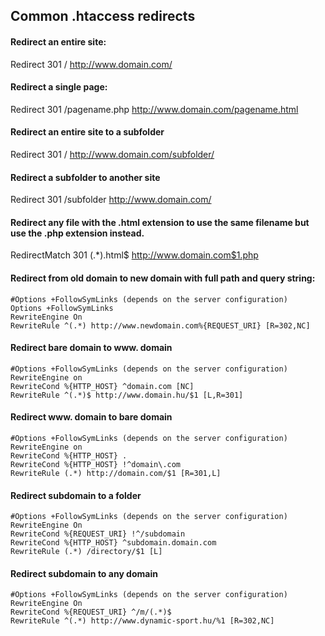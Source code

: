 ## Common .htaccess redirects

#### Redirect an entire site:
Redirect 301 / http://www.domain.com/

#### Redirect a single page:
Redirect 301 /pagename.php http://www.domain.com/pagename.html

#### Redirect an entire site to a subfolder
Redirect 301 / http://www.domain.com/subfolder/

#### Redirect a subfolder to another site
Redirect 301 /subfolder http://www.domain.com/

#### Redirect any file with the .html extension to use the same filename but use the .php extension instead.
RedirectMatch 301 (.*)\.html$ http://www.domain.com$1.php

#### Redirect from old domain to new domain with full path and query string:
```
#Options +FollowSymLinks (depends on the server configuration)
Options +FollowSymLinks
RewriteEngine On
RewriteRule ^(.*) http://www.newdomain.com%{REQUEST_URI} [R=302,NC]
```
#### Redirect bare domain to www. domain
```
#Options +FollowSymLinks (depends on the server configuration)
RewriteEngine on
RewriteCond %{HTTP_HOST} ^domain.com [NC]
RewriteRule ^(.*)$ http://www.domain.hu/$1 [L,R=301]
```
#### Redirect www. domain to bare domain
```
#Options +FollowSymLinks (depends on the server configuration)
RewriteEngine on
RewriteCond %{HTTP_HOST} .
RewriteCond %{HTTP_HOST} !^domain\.com
RewriteRule (.*) http://domain.com/$1 [R=301,L]
```
#### Redirect subdomain to a folder
```
#Options +FollowSymLinks (depends on the server configuration)
RewriteEngine On 
RewriteCond %{REQUEST_URI} !^/subdomain
RewriteCond %{HTTP_HOST} ^subdomain.domain.com
RewriteRule (.*) /directory/$1 [L] 
```
#### Redirect subdomain to any domain
```
#Options +FollowSymLinks (depends on the server configuration)
RewriteEngine On
RewriteCond %{REQUEST_URI} ^/m/(.*)$
RewriteRule ^(.*) http://www.dynamic-sport.hu/%1 [R=302,NC]
```
